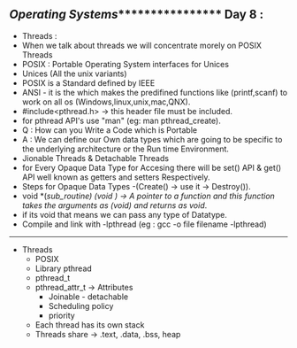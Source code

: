 *********************************Operating Systems*************************************************
Day 8 :
---------------------------------------------------------------------------------------------------
* Threads :
* When we talk about threads we will concentrate morely on POSIX Threads
* POSIX : Portable Operating System interfaces for Unices 
* Unices (All the unix variants)
* POSIX is a Standard defined by IEEE
* ANSI - it is the which makes the predifined functions like (printf,scanf) to work on all os (Windows,linux,unix,mac,QNX).
* #include<pthread.h> -> this header file must be included.
* for pthread API's use "man" (eg: man pthread_create).
* Q : How can you Write a Code which is Portable
* A : We can define our Own data types which are going to be specific to the underlying architecture or the Run time Environment.
* Jionable Threads & Detachable Threads 
* for Every Opaque Data Type for Accesing there will be set() API & get() API well known as getters and setters Respectively.
* Steps for Opaque Data Types -(Create() -> use it -> Destroy()).
* void *(*sub_routine) (void *) -> A pointer to a function and this function takes the arguments as (void*) and returns as void*.
* if its void that means we can pass any type of Datatype.
* Compile and link with -lpthread (eg : gcc -o file filename -lpthread)
---------------------------------------------------------------------------------------------------------
* Threads
    * POSIX
    * Library pthread
    * pthread_t
    * pthread_attr_t -> Attributes
        * Joinable - detachable
        * Scheduling policy
        * priority
    * Each thread has its own stack
    * Threads share -> .text, .data, .bss, heap